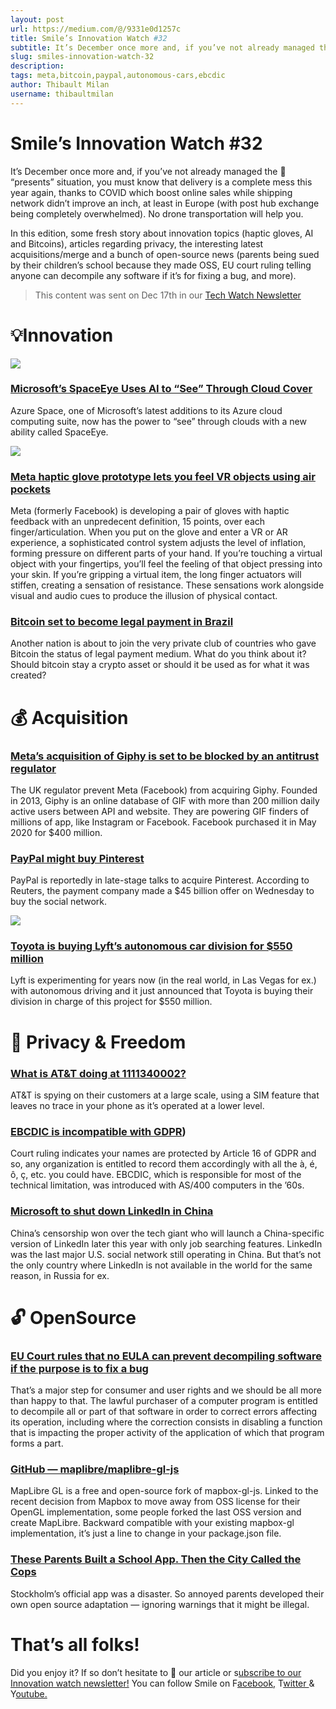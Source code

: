 ```yaml
---
layout: post
url: https://medium.com/@/9331e0d1257c
title: Smile’s Innovation Watch #32
subtitle: It’s December once more and, if you’ve not already managed the 🎁 “presents” situation, you must know that delivery is a complete mess this…
slug: smiles-innovation-watch-32
description: 
tags: meta,bitcoin,paypal,autonomous-cars,ebcdic
author: Thibault Milan
username: thibaultmilan
---
```


# Smile’s Innovation Watch #32

It’s December once more and, if you’ve not already managed the 🎁 “presents” situation, you must know that delivery is a complete mess this year again, thanks to COVID which boost online sales while shipping network didn’t improve an inch, at least in Europe (with post hub exchange being completely overwhelmed). No drone transportation will help you.

In this edition, some fresh story about innovation topics (haptic gloves, AI and Bitcoins), articles regarding privacy, the interesting latest acquisitions/merge and a bunch of open-source news (parents being sued by their children’s school because they made OSS, EU court ruling telling anyone can decompile any software if it’s for fixing a bug, and more).

> This content was sent on Dec 17th in our [Tech Watch Newsletter](https://mailchi.mp/c414f1508567/techwatch)

# 💡Innovation

![](/assets/images/posts//images/posts/images/posts/0*B8fPmRf-ng3dQmzC.jpg)

### [Microsoft’s SpaceEye Uses AI to “See” Through Cloud Cover](https://www.extremetech.com/extreme/329765-microsofts-spaceeye-uses-ai-to-see-through-cloud-cover)

Azure Space, one of Microsoft’s latest additions to its Azure cloud computing suite, now has the power to “see” through clouds with a new ability called SpaceEye.

![](/assets/images/posts//images/posts/images/posts/0*dJorJpg38rjFtUJe.jpg)

### [Meta haptic glove prototype lets you feel VR objects using air pockets](https://www.theverge.com/2021/11/16/22782860/meta-facebook-reality-labs-soft-robotics-haptic-glove-prototype)

Meta (formerly Facebook) is developing a pair of gloves with haptic feedback with an unpredecent definition, 15 points, over each finger/articulation. When you put on the glove and enter a VR or AR experience, a sophisticated control system adjusts the level of inflation, forming pressure on different parts of your hand. If you’re touching a virtual object with your fingertips, you’ll feel the feeling of that object pressing into your skin. If you’re gripping a virtual item, the long finger actuators will stiffen, creating a sensation of resistance. These sensations work alongside visual and audio cues to produce the illusion of physical contact.

### [Bitcoin set to become legal payment in Brazil](https://finance.yahoo.com/news/bitcoin-set-become-legal-payment-154644863.html)

Another nation is about to join the very private club of countries who gave Bitcoin the status of legal payment medium. What do you think about it? Should bitcoin stay a crypto asset or should it be used as for what it was created?

# 💰 Acquisition

### [Meta’s acquisition of Giphy is set to be blocked by an antitrust regulator](https://www.businessinsider.fr/us/meta-facebook-giphy-acquisition-set-to-get-blocked-cma-2021-11)

The UK regulator prevent Meta (Facebook) from acquiring Giphy. Founded in 2013, Giphy is an online database of GIF with more than 200 million daily active users between API and website. They are powering GIF finders of millions of app, like Instagram or Facebook. Facebook purchased it in May 2020 for $400 million.

### [PayPal might buy Pinterest](https://www.engadget.com/paypal-pinterest-report-184534084.html)

PayPal is reportedly in late-stage talks to acquire Pinterest. According to Reuters, the payment company made a $45 billion offer on Wednesday to buy the social network.

![](/assets/images/posts//images/posts/images/posts/0*_mYnmlTqDKHe5PeW.jpg)

### [Toyota is buying Lyft’s autonomous car division for $550 million](https://www.theverge.com/2021/4/26/22404406/toyota-lyft-autonomous-vehicle-acquisition-amount-deal)

Lyft is experimenting for years now (in the real world, in Las Vegas for ex.) with autonomous driving and it just announced that Toyota is buying their division in charge of this project for $550 million.

# 🗽 Privacy & Freedom

### [What is AT&T doing at 1111340002?](https://scribe.rip/telecom-expert/what-is-at-t-doing-at-1111340002-c418876c212c)

AT&T is spying on their customers at a large scale, using a SIM feature that leaves no trace in your phone as it’s operated at a lower level.

### [EBCDIC is incompatible with GDPR](https://shkspr.mobi/blog/2021/10/ebcdic-is-incompatible-with-gdpr/))

Court ruling indicates your names are protected by Article 16 of GDPR and so, any organization is entitled to record them accordingly with all the à, é, ô, ç, etc. you could have. EBCDIC, which is responsible for most of the technical limitation, was introduced with AS/400 computers in the ’60s.

### [Microsoft to shut down LinkedIn in China](https://www.cnbc.com/2021/10/14/microsoft-to-shut-down-linkedin-in-china.html)

China’s censorship won over the tech giant who will launch a China-specific version of LinkedIn later this year with only job searching features. LinkedIn was the last major U.S. social network still operating in China. But that’s not the only country where LinkedIn is not available in the world for the same reason, in Russia for ex.

# 🔓 OpenSource

### [EU Court rules that no EULA can prevent decompiling software if the purpose is to fix a bug](https://curia.europa.eu/juris/document/document.jsf?text=&docid=247056&pageIndex=0&doclang=en&mode=req&dir=&occ=first&part=1&cid=6413406)

That’s a major step for consumer and user rights and we should be all more than happy to that. The lawful purchaser of a computer program is entitled to decompile all or part of that software in order to correct errors affecting its operation, including where the correction consists in disabling a function that is impacting the proper activity of the application of which that program forms a part.

### [GitHub — maplibre/maplibre-gl-js](https://github.com/maplibre/maplibre-gl-js)

MapLibre GL is a free and open-source fork of mapbox-gl-js. Linked to the recent decision from Mapbox to move away from OSS license for their OpenGL implementation, some people forked the last OSS version and create MapLibre. Backward compatible with your existing mapbox-gl implementation, it’s just a line to change in your package.json file.

### [These Parents Built a School App. Then the City Called the Cops](https://www.wired.co.uk/article/sweden-stockholm-school-app-open-source)

Stockholm’s official app was a disaster. So annoyed parents developed their own open source adaptation — ignoring warnings that it might be illegal.

# That’s all folks!

Did you enjoy it? If so don’t hesitate to 👏 our article or s[ubscribe to our Innovation watch newsletter!](https://mailchi.mp/c414f1508567/techwatch) You can follow Smile on F[acebook,](https://www.facebook.com/smileopensource) T[witter ](https://www.twitter.com/GroupeSmile)& Y[outube.](http://www.youtube.com/user/SmileOpenSource)


